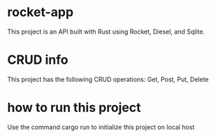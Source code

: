 # rocket-app
This project is an API built with Rust using Rocket, Diesel, and Sqlite.

# CRUD info
This project has the following CRUD operations: Get, Post, Put, Delete

# how to run this project
Use the command cargo run to initialize this project on local host




